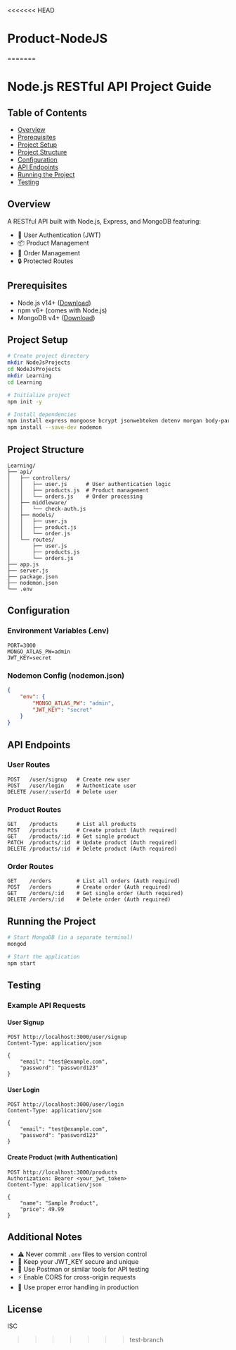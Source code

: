 <<<<<<< HEAD
# Product-NodeJS
=======
# Node.js RESTful API Project Guide

## Table of Contents
- [Overview](#overview)
- [Prerequisites](#prerequisites)
- [Project Setup](#project-setup)
- [Project Structure](#project-structure)
- [Configuration](#configuration)
- [API Endpoints](#api-endpoints)
- [Running the Project](#running-the-project)
- [Testing](#testing)

## Overview
A RESTful API built with Node.js, Express, and MongoDB featuring:
- 🔐 User Authentication (JWT)
- 📦 Product Management
- 🛒 Order Management
- 🔒 Protected Routes

## Prerequisites
- Node.js v14+ ([Download](https://nodejs.org/))
- npm v6+ (comes with Node.js)
- MongoDB v4+ ([Download](https://www.mongodb.com/try/download/community))

## Project Setup
```bash
# Create project directory
mkdir NodeJsProjects
cd NodeJsProjects
mkdir Learning
cd Learning

# Initialize project
npm init -y

# Install dependencies
npm install express mongoose bcrypt jsonwebtoken dotenv morgan body-parser
npm install --save-dev nodemon
```

## Project Structure
```
Learning/
├── api/
│   ├── controllers/
│   │   ├── user.js      # User authentication logic
│   │   ├── products.js  # Product management
│   │   └── orders.js    # Order processing
│   ├── middleware/
│   │   └── check-auth.js
│   ├── models/
│   │   ├── user.js
│   │   ├── product.js
│   │   └── order.js
│   └── routes/
│       ├── user.js
│       ├── products.js
│       └── orders.js
├── app.js
├── server.js
├── package.json
├── nodemon.json
└── .env
```

## Configuration
### Environment Variables (.env)
```env
PORT=3000
MONGO_ATLAS_PW=admin
JWT_KEY=secret
```

### Nodemon Config (nodemon.json)
```json
{
    "env": {
        "MONGO_ATLAS_PW": "admin",
        "JWT_KEY": "secret"
    }
}
```

## API Endpoints

### User Routes
```http
POST   /user/signup   # Create new user
POST   /user/login    # Authenticate user
DELETE /user/:userId  # Delete user
```

### Product Routes
```http
GET    /products      # List all products
POST   /products      # Create product (Auth required)
GET    /products/:id  # Get single product
PATCH  /products/:id  # Update product (Auth required)
DELETE /products/:id  # Delete product (Auth required)
```

### Order Routes
```http
GET    /orders        # List all orders (Auth required)
POST   /orders        # Create order (Auth required)
GET    /orders/:id    # Get single order (Auth required)
DELETE /orders/:id    # Delete order (Auth required)
```

## Running the Project
```bash
# Start MongoDB (in a separate terminal)
mongod

# Start the application
npm start
```

## Testing
### Example API Requests

#### User Signup
```http
POST http://localhost:3000/user/signup
Content-Type: application/json

{
    "email": "test@example.com",
    "password": "password123"
}
```

#### User Login
```http
POST http://localhost:3000/user/login
Content-Type: application/json

{
    "email": "test@example.com",
    "password": "password123"
}
```

#### Create Product (with Authentication)
```http
POST http://localhost:3000/products
Authorization: Bearer <your_jwt_token>
Content-Type: application/json

{
    "name": "Sample Product",
    "price": 49.99
}
```

## Additional Notes
- ⚠️ Never commit `.env` files to version control
- 🔑 Keep your JWT_KEY secure and unique
- 📝 Use Postman or similar tools for API testing
- ⚡ Enable CORS for cross-origin requests
- 🔄 Use proper error handling in production

## License
ISC
>>>>>>> test-branch
